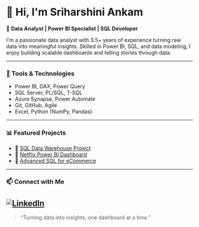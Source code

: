 # 👋 Hi, I'm Sriharshini Ankam

🎯 **Data Analyst | Power BI Specialist | SQL Developer**

I'm a passionate data analyst with 3.5+ years of experience turning raw data into meaningful insights. Skilled in Power BI, SQL, and data modeling, I enjoy building scalable dashboards and telling stories through data.

---

### 🧰 Tools & Technologies
- Power BI, DAX, Power Query
- SQL Server, PL/SQL, T-SQL
- Azure Synapse, Power Automate
- Git, GitHub, Agile
- Excel, Python (NumPy, Pandas)

---

### 📊 Featured Projects

- 🔗 [SQL Data Warehouse Project](https://github.com/Sriharshini-Ankam1/SQL-Data-Warehouse-Project)
- 🔗 [Netflix Power BI Dashboard](https://github.com/Sriharshini-Ankam1/Netflix-Power-BI-Dashboard)
- 🔗 [Advanced SQL for eCommerce](https://github.com/Sriharshini-Ankam1/Advanced-SQL-MySQL-for-Ecommerce-Data-Analysis)

---

### 📫 Connect with Me

[![LinkedIn](https://img.shields.io/badge/LinkedIn-0077B5?style=for-the-badge&logo=linkedin&logoColor=white)](https://www.linkedin.com/in/sriharshini-ankam-64a29a177)
---

> “Turning data into insights, one dashboard at a time.”
